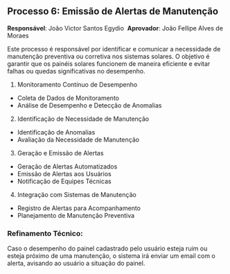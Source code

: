 ## Processo 6: Emissão de Alertas de Manutenção 
**Responsável**: João Victor Santos Egydio 
**Aprovador**: João Fellipe Alves de Moraes 

Este processo é responsável por identificar e comunicar a necessidade de manutenção preventiva ou corretiva nos sistemas solares. O objetivo é garantir que os painéis solares funcionem de maneira eficiente e evitar falhas ou quedas significativas no desempenho. 

1. Monitoramento Contínuo de Desempenho 
- Coleta de Dados de Monitoramento 
- Análise de Desempenho e Detecção de Anomalias 

2. Identificação de Necessidade de Manutenção 
- Identificação de Anomalias 
- Avaliação da Necessidade de Manutenção 

3. Geração e Emissão de Alertas 
- Geração de Alertas Automatizados 
- Emissão de Alertas aos Usuários 
- Notificação de Equipes Técnicas 

4. Integração com Sistemas de Manutenção 
- Registro de Alertas para Acompanhamento 
- Planejamento de Manutenção Preventiva 

### Refinamento Técnico:
Caso o desempenho do painel cadastrado pelo usuário esteja ruim ou esteja próximo de uma manutenção, o sistema irá enviar um email com o alerta, avisando ao usuário a situação do painel.
